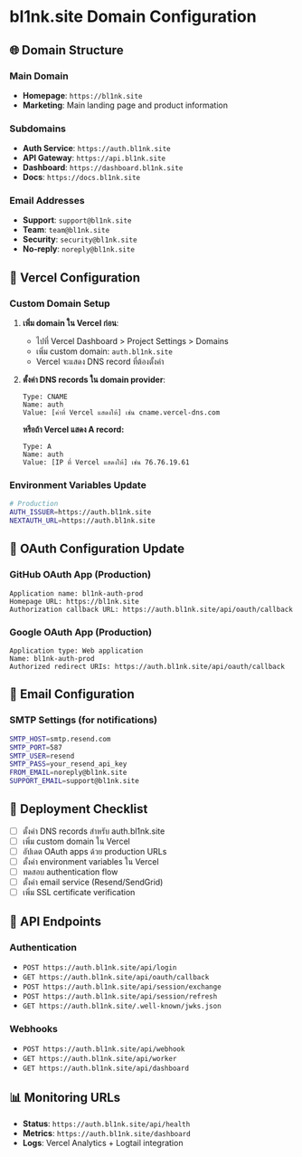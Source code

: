 # bl1nk.site Domain Configuration

## 🌐 Domain Structure

### Main Domain
- **Homepage**: `https://bl1nk.site`
- **Marketing**: Main landing page and product information

### Subdomains
- **Auth Service**: `https://auth.bl1nk.site`
- **API Gateway**: `https://api.bl1nk.site` 
- **Dashboard**: `https://dashboard.bl1nk.site`
- **Docs**: `https://docs.bl1nk.site`

### Email Addresses
- **Support**: `support@bl1nk.site`
- **Team**: `team@bl1nk.site`
- **Security**: `security@bl1nk.site`
- **No-reply**: `noreply@bl1nk.site`

## 🔧 Vercel Configuration

### Custom Domain Setup
1. **เพิ่ม domain ใน Vercel ก่อน**:
   - ไปที่ Vercel Dashboard > Project Settings > Domains
   - เพิ่ม custom domain: `auth.bl1nk.site`
   - Vercel จะแสดง DNS record ที่ต้องตั้งค่า

2. **ตั้งค่า DNS records ใน domain provider**:
   ```
   Type: CNAME
   Name: auth
   Value: [ค่าที่ Vercel แสดงให้] เช่น cname.vercel-dns.com
   ```
   
   **หรือถ้า Vercel แสดง A record:**
   ```
   Type: A
   Name: auth
   Value: [IP ที่ Vercel แสดงให้] เช่น 76.76.19.61
   ```

### Environment Variables Update
```bash
# Production
AUTH_ISSUER=https://auth.bl1nk.site
NEXTAUTH_URL=https://auth.bl1nk.site
```

## 🔐 OAuth Configuration Update

### GitHub OAuth App (Production)
```
Application name: bl1nk-auth-prod
Homepage URL: https://bl1nk.site
Authorization callback URL: https://auth.bl1nk.site/api/oauth/callback
```

### Google OAuth App (Production)
```
Application type: Web application
Name: bl1nk-auth-prod
Authorized redirect URIs: https://auth.bl1nk.site/api/oauth/callback
```

## 📧 Email Configuration

### SMTP Settings (for notifications)
```bash
SMTP_HOST=smtp.resend.com
SMTP_PORT=587
SMTP_USER=resend
SMTP_PASS=your_resend_api_key
FROM_EMAIL=noreply@bl1nk.site
SUPPORT_EMAIL=support@bl1nk.site
```

## 🚀 Deployment Checklist

- [ ] ตั้งค่า DNS records สำหรับ auth.bl1nk.site
- [ ] เพิ่ม custom domain ใน Vercel
- [ ] อัปเดต OAuth apps ด้วย production URLs
- [ ] ตั้งค่า environment variables ใน Vercel
- [ ] ทดสอบ authentication flow
- [ ] ตั้งค่า email service (Resend/SendGrid)
- [ ] เพิ่ม SSL certificate verification

## 🔗 API Endpoints

### Authentication
- `POST https://auth.bl1nk.site/api/login`
- `GET https://auth.bl1nk.site/api/oauth/callback`
- `POST https://auth.bl1nk.site/api/session/exchange`
- `POST https://auth.bl1nk.site/api/session/refresh`
- `GET https://auth.bl1nk.site/.well-known/jwks.json`

### Webhooks
- `POST https://auth.bl1nk.site/api/webhook`
- `GET https://auth.bl1nk.site/api/worker`
- `GET https://auth.bl1nk.site/api/dashboard`

## 📊 Monitoring URLs
- **Status**: `https://auth.bl1nk.site/api/health`
- **Metrics**: `https://auth.bl1nk.site/dashboard`
- **Logs**: Vercel Analytics + Logtail integration
